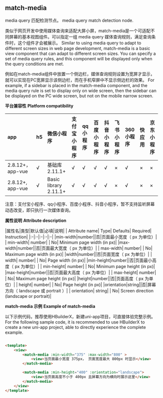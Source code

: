 ## match-media

media query 匹配检测节点。
media query match detection node.

类似于网页开发中使用媒体查询来适配大屏小屏，match-media是一个可适配不同屏幕的基本视图组件。可以指定一组 media query 媒体查询规则，满足查询条件时，这个组件才会被展示。
Similar to using media query to adapt to different screen sizes in web page development, match-media is a basic view component that can adapt to different screen sizes. You can specify a set of media query rules, and this component will be displayed only when the query conditions are met.

例如在match-media组件中放置一个侧边栏，媒体查询规则设置为宽屏才显示，就可以实现在PC宽屏显示该侧边栏，而在手机窄屏中不显示侧边栏的效果。
For example, if a sidebar is placed in the match-media component, and the media query rule is set to display only on wide screen, then the sidebar can be displayed on the PC wide screen, but not on the mobile narrow screen.

**平台兼容性**
**Platform compatibility**

|app|h5|微信小程序|支付宝小程序|qq小程序|百度小程序|抖音小程序|飞书小程序|360小程序|快应用|京东小程序|
|:-|:-|:-|:-|:-|:-|:-|:-|:-|:-|:-|
|2.8.12+，app-vue|√|基础库 2.11.1+|√|√|√|√|×|√|×|×|
|2.8.12+, app-vue|√|Basic library 2.11.1+|√|√|√|√|×|√|×|×|

<!-- UNIAPPCOMJSON.match-media.compatibility -->

注意：支付宝小程序、qq小程序、百度小程序、抖音小程序，暂不支持监听屏幕动态改变，即只执行一次媒体查询。

**属性说明**
**Attribute description**

|属性名|类型|默认值|必填|说明|
| Attribute name| Type| Defaults| Required| Instruction|
|:-|:-|:-|:-|:-|
|min-width|number||否|页面最小宽度（ px 为单位）|
| min-width| number| | No| Minimum page width (in px)|
|max-width|number||否|页面最大宽度（ px 为单位）|
| max-width| number| | No| Maximum page width (in px)|
|width|number||否|页面宽度（ px 为单位）|
| width| number| | No| Page width (in px)|
|min-height|number||否|页面最小高度（ px 为单位）|
| min-height| number| | No| Minimum page height (in px)|
|max-height|number||否|页面最大高度（ px 为单位）|
| max-height| number| | No| Maximum page height (in px)|
|height|number||否|页面高度（ px 为单位）|
| height| number| | No| Page height (in px)|
|orientation|string||否|屏幕方向（ landscape 或 portrait ）|
| orientation| string| | No| Screen direction (landscape or portrait)|

**match-media 示例**
**Example of match-media**

以下示例代码，推荐使用HBuilderX，新建uni-app项目，可直接体验完整示例。
For the following sample code, it is recommended to use HBuilderX to create a new uni-app project, able to directly experience the complete example.
```html

<template>
    <view>
        <match-media :min-width="375" :max-width="800" >
            <view>当页面最小宽度 375px， 页面宽度最大 800px 时显示</view>
        </match-media>

        <match-media :min-height="400" :orientation="landscape">
            <view>当页面高度不小于 400px 且屏幕方向为横向时展示这里</view>
        </match-media>
    </view>
</template>
```
